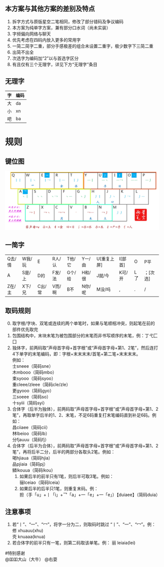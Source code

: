 ﻿## 本方案与其他方案的差别及特点  
1. 拆字方式与原版星空二笔相同，修改了部分错码及争议编码  
2. 本方案为纯单字方案，兼有部分口水词（尚未实装）  
3. 字频偏向网络与聊天  
4. 优先考虑在四码内放入更多的常用字  
5. 一简二简字二重，部分手感极差的组合未设置二重字，极少数字下三简二重  
6. 出简不出全  
7. 次选字为编码加“2”以与首选字区分  
8.  有且仅有三个无理字，详见下方“无理字”条目  
## 无理字  

| 字 | 编码 |
|---|---|
| 大 | da |
|小|xn|
|吧|ba|
# 规则

## 键位图  

![键位图](./键位图.png)  
## 一简字  
|||||||||||
|--|--|--|--|--|--|--|--|--|--|
|Q去/情|W我/玩|E|R人/认|T他/它|Y一/由|U[重复上屏]|I[部首]|O|P平|
|A|S是/上|D的|F发/法|G个/给|H和/很|J就/今|K可/开|L了|；[次选]|
|Z在/主|X下/兄|C出/常|V而/啊|B不|N你/呢|M没/吗|,|.|/|
## 取码规则

0. 取字根/字块、双笔或连续的两个单笔时，如果与笔顺相冲突，则起笔在前的部件优先取完  
1. 包围结构中，末块末笔为被包围部分的末笔而非书写顺序的末笔，例：丁弋匚囗  
2. 独体字，前两码取“声母首字母+首字根”或“声母首字母+第1、2笔”，然后连打4下单字的末笔编码，即：字根+末末末末/首笔+第二笔+末末末末。  
例如：  
士sneee（简码sne）  
木mbooo（简码mbo）  
束syooo（简码syoo）  
重cleee/zleee（简码cle/zle）  
更gyooo（简码gyo）  
三soeee（简码so）  
十syiii（简码syi）  
3. 合体字（后半为独体），前两码取“声母首字母+首字根”或“声母首字母+第1、2笔”，再取单字后半的1、2、末笔，不足6码重复打末笔编码直到补足6码。例如：  
昌ciiaee（简码cii）  
林lbeioo（简码lb）  
分fjauuu（简码fj）  
4. 合体字（后半为合体），前两码取“声母首字母+首字根”或“声母首字母+第1、2笔”，再将后半二分，后半的两部分各取头2笔。例如：  
喝hjiaua（简码hjia）  
品pjiaia（简码pj）  
鳞lkouua（简码lkou）  
   1. 如果后半的前半只有1笔，则后半可取3笔。例如：  
骊lceiao（简码lceia）  
    2. 如果后半的后半只1笔，则重复末码。例：  
担（手「u」+丨「i」+乛「a」+一「e」+一「e」）【duiaee】（简码duia）  

## 注意事项  
1. 若“丨”、“一”、“冖”，将字一分为二，则取码时跳过
“丨”、“一”、“冖”。例：  
修 xhuauu(xhu)  
壳 knuaaa(knua)  
2. 若合体字的前半只有一笔，则第二码取该单笔。例：  丽 leiaia(lei)  


#特别感谢  
@吅吅大山（大牛） @右耍


